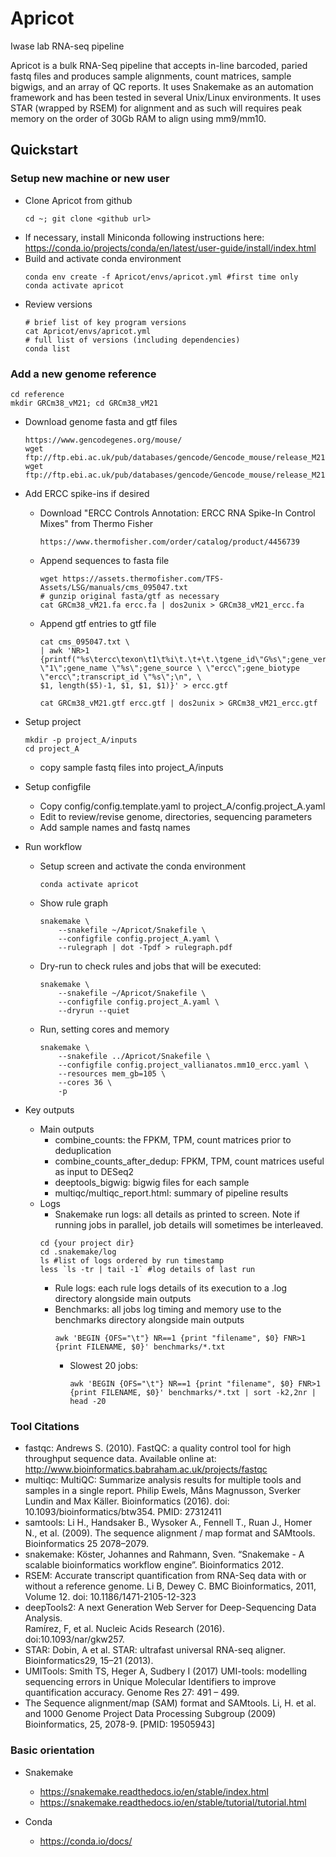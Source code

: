 # Apricot
Iwase lab RNA-seq pipeline

Apricot is a bulk RNA-Seq pipeline that accepts in-line barcoded, paried fastq files and produces sample alignments, count matrices, sample bigwigs, and an array of QC reports. It uses Snakemake as an automation framework and has been tested in several Unix/Linux environments. It uses STAR (wrapped by RSEM) for alignment and as such will requires peak memory on the order of 30Gb RAM to align using mm9/mm10.


Quickstart
----------
### Setup new machine or new user
  - Clone Apricot from github
    ```
    cd ~; git clone <github url>
    ```
  - If necessary, install Miniconda following instructions here:
    https://conda.io/projects/conda/en/latest/user-guide/install/index.html
  - Build and activate conda environment
    ```
    conda env create -f Apricot/envs/apricot.yml #first time only
    conda activate apricot
    ```
  - Review versions
    ```
    # brief list of key program versions
    cat Apricot/envs/apricot.yml
    # full list of versions (including dependencies)
    conda list
    ```
### Add a new genome reference
  ```
  cd reference
  mkdir GRCm38_vM21; cd GRCm38_vM21
  ```
  - Download genome fasta and gtf files
    ```
    https://www.gencodegenes.org/mouse/
    wget ftp://ftp.ebi.ac.uk/pub/databases/gencode/Gencode_mouse/release_M21/gencode.vM21.annotation.gtf.gz
    wget ftp://ftp.ebi.ac.uk/pub/databases/gencode/Gencode_mouse/release_M21/GRCm38.primary_assembly.genome.fa.gz
    ```
  - Add ERCC spike-ins if desired
    - Download "ERCC Controls Annotation: ERCC RNA Spike-In Control Mixes" from Thermo Fisher
      ```
      https://www.thermofisher.com/order/catalog/product/4456739
      ```
    - Append sequences to fasta file
      ```
      wget https://assets.thermofisher.com/TFS-Assets/LSG/manuals/cms_095047.txt
      # gunzip original fasta/gtf as necessary
      cat GRCm38_vM21.fa ercc.fa | dos2unix > GRCm38_vM21_ercc.fa

    - Append gtf entries to gtf file
      ```
      cat cms_095047.txt \
      | awk 'NR>1 {printf("%s\tercc\texon\t1\t%i\t.\t+\t.\tgene_id\"G%s\";gene_version \"1\";gene_name \"%s\";gene_source \ \"ercc\";gene_biotype \"ercc\";transcript_id \"%s\";\n", \
      $1, length($5)-1, $1, $1, $1)}' > ercc.gtf

      cat GRCm38_vM21.gtf ercc.gtf | dos2unix > GRCm38_vM21_ercc.gtf
      ```
- Setup project
  ```
  mkdir -p project_A/inputs
  cd project_A
  ```
  - copy sample fastq files into project_A/inputs

- Setup configfile
  - Copy config/config.template.yaml to project_A/config.project_A.yaml
  - Edit to review/revise genome, directories, sequencing parameters
  - Add sample names and fastq names

- Run workflow
  - Setup screen and activate the conda environment
    ```screen -S project_A
    conda activate apricot
    ```
  - Show rule graph
    ```
    snakemake \
        --snakefile ~/Apricot/Snakefile \
        --configfile config.project_A.yaml \
        --rulegraph | dot -Tpdf > rulegraph.pdf
    ```
  - Dry-run to check rules and jobs that will be executed:
    ```
    snakemake \
        --snakefile ~/Apricot/Snakefile \
        --configfile config.project_A.yaml \
        --dryrun --quiet
    ```

  - Run, setting cores and memory
    ```
    snakemake \
        --snakefile ../Apricot/Snakefile \
        --configfile config.project_vallianatos.mm10_ercc.yaml \
        --resources mem_gb=105 \
        --cores 36 \
        -p
    ```

- Key outputs
  - Main outputs
    - combine_counts: the FPKM, TPM, count matrices prior to deduplication
    - combine_counts_after_dedup: FPKM, TPM, count matrices useful as input to
      DESeq2
    - deeptools_bigwig: bigwig files for each sample
    - multiqc/multiqc_report.html: summary of pipeline results
  - Logs
    - Snakemake run logs: all details as printed to screen. Note if running jobs
      in parallel, job details will sometimes be interleaved.
    ```
    cd {your project dir}
    cd .snakemake/log
    ls #list of logs ordered by run timestamp
    less `ls -tr | tail -1` #log details of last run
    ```
    - Rule logs: each rule logs details of its execution to a .log directory
      alongside main outputs
    - Benchmarks: all jobs log timing and memory use to the benchmarks
      directory alongside main outputs
      ```
      awk 'BEGIN {OFS="\t"} NR==1 {print "filename", $0} FNR>1 {print FILENAME, $0}' benchmarks/*.txt
      ```
      - Slowest 20 jobs:
        ```
        awk 'BEGIN {OFS="\t"} NR==1 {print "filename", $0} FNR>1 {print FILENAME, $0}' benchmarks/*.txt | sort -k2,2nr | head -20
        ```

### Tool Citations

- fastqc: Andrews S. (2010). FastQC: a quality control tool for high throughput
  sequence data. Available online at: http://www.bioinformatics.babraham.ac.uk/projects/fastqc
- multiqc: MultiQC: Summarize analysis results for multiple tools and samples
  in a single report. Philip Ewels, Måns Magnusson, Sverker Lundin and Max Käller. Bioinformatics (2016). doi: 10.1093/bioinformatics/btw354. PMID: 27312411
- samtools: Li H., Handsaker B., Wysoker A., Fennell T., Ruan J., Homer N.,
  et al. (2009). The sequence alignment / map format and SAMtools. Bioinformatics 25 2078–2079.
- snakemake: Köster, Johannes and Rahmann, Sven. “Snakemake - A scalable
  bioinformatics workflow engine”. Bioinformatics 2012.
- RSEM: Accurate transcript quantification from RNA-Seq data with or without a
  reference genome. Li B, Dewey C. BMC Bioinformatics, 2011, Volume 12.
  doi: 10.1186/1471-2105-12-323
- deepTools2: A next Generation Web Server for Deep-Sequencing Data Analysis.  
  Ramírez, F, et al.  Nucleic Acids Research (2016). doi:10.1093/nar/gkw257.
- STAR: Dobin, A et al. STAR: ultrafast universal RNA-seq aligner.
  Bioinformatics29, 15–21 (2013).
- UMITools: Smith TS, Heger A, Sudbery I (2017) UMI-tools: modelling sequencing
  errors in Unique Molecular Identifiers to improve quantification accuracy. Genome Res 27: 491 – 499.
- The Sequence alignment/map (SAM) format and SAMtools. Li, H. et al. and 1000
  Genome Project Data Processing Subgroup (2009) Bioinformatics, 25, 2078-9. [PMID: 19505943]

### Basic orientation

- Snakemake
  - https://snakemake.readthedocs.io/en/stable/index.html
  - https://snakemake.readthedocs.io/en/stable/tutorial/tutorial.html

- Conda
  - https://conda.io/docs/
